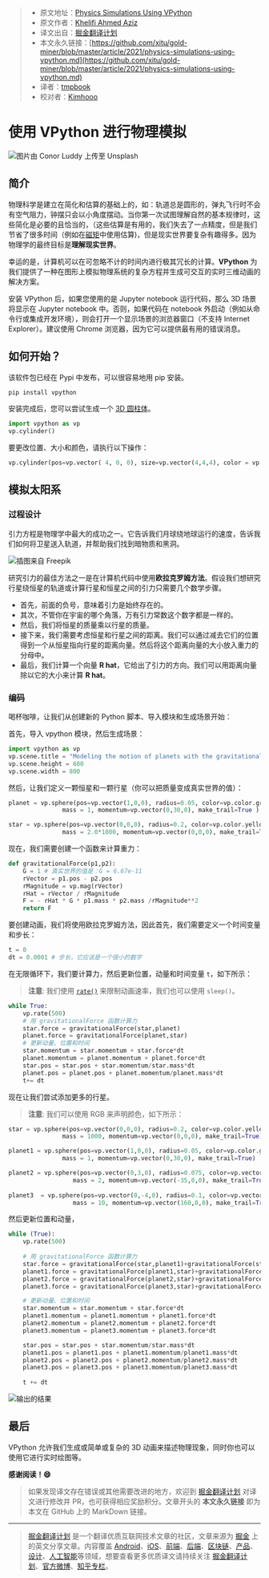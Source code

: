 > * 原文地址：[Physics Simulations Using VPython](https://levelup.gitconnected.com/physics-simulations-using-vpython-a3d6ee69d121)
> * 原文作者：[Khelifi Ahmed Aziz](https://medium.com/@ahmedazizkhelifi)
> * 译文出自：[掘金翻译计划](https://github.com/xitu/gold-miner)
> * 本文永久链接：[https://github.com/xitu/gold-miner/blob/master/article/2021/physics-simulations-using-vpython.md](https://github.com/xitu/gold-miner/blob/master/article/2021/physics-simulations-using-vpython.md)
> * 译者：[tmpbook](https://github.com/tmpbook)
> * 校对者：[Kimhooo](https://github.com/Kimhooo)

# 使用 VPython 进行物理模拟

![图片由 [Conor Luddy](https://unsplash.com/@opticonor?utm_source=medium&utm_medium=referral) 上传至 [Unsplash](https://unsplash.com?utm_source=medium&utm_medium=referral)](https://cdn-images-1.medium.com/max/10368/0*Fk0d8lVdHBnEvOLa)

## 简介

物理科学是建立在简化和估算的基础上的，如：轨道总是圆形的，弹丸飞行时不会有空气阻力，钟摆只会以小角度摆动。当你第一次试图理解自然的基本规律时，这些简化是必要的且恰当的，（这些估算是有用的，我们失去了一点精度，但是我们节省了很多时间（例如在[磁矩](https://en.wikipedia.org/wiki/Magnetic_dipole_moment)中使用估算)，但是现实世界要复杂有趣得多。因为物理学的最终目标是**理解现实世界**。

幸运的是，计算机可以在可忽略不计的时间内进行极其冗长的计算。**VPython** 为我们提供了一种在图形上模拟物理系统的复杂方程并生成可交互的实时三维动画的解决方案。

安装 VPython 后，如果您使用的是 Jupyter notebook 运行代码，那么 3D 场景将显示在 Jupyter notebook 中。否则，如果代码在 notebook 外启动（例如从命令行或集成开发环境），则会打开一个显示场景的浏览器窗口（不支持 Internet Explorer）。建议使用 Chrome 浏览器，因为它可以提供最有用的错误消息。

## 如何开始？

该软件包已经在 Pypi 中发布，可以很容易地用 pip 安装。

```bash
pip install vpython
```

安装完成后，您可以尝试生成一个 [3D 圆柱体](https://www.glowscript.org/docs/VPythonDocs/cylinder.html)。

```Python
import vpython as vp
vp.cylinder()
```

要更改位置、大小和颜色，请执行以下操作：

```Python
vp.cylinder(pos=vp.vector( 4, 0, 0), size=vp.vector(4,4,4), color = vp.color.red)
```

## 模拟太阳系

### 过程设计

引力方程是物理学中最大的成功之一。它告诉我们月球绕地球运行的速度，告诉我们如何将卫星送入轨道，并帮助我们找到暗物质和黑洞。

![插图来自 [Freepik](http://www.freepik.com)](https://cdn-images-1.medium.com/max/2000/1*1CzQmLm9fgP-5TSCiHL0Mw.png)

研究引力的最佳方法之一是在计算机代码中使用**欧拉克罗姆方法**。假设我们想研究行星绕恒星的轨道或计算行星和恒星之间的引力只需要几个数学步骤。

* 首先，前面的负号，意味着引力是始终存在的。
* 其次，不管你在宇宙的哪个角落，万有引力常数这个数字都是一样的。
* 然后，我们将恒星的质量乘以行星的质量。
* 接下来，我们需要考虑恒星和行星之间的距离。我们可以通过减去它们的位置得到一个从恒星指向行星的距离向量。然后将这个距离向量的大小放入重力的分母中。
* 最后，我们计算一个向量 **R hat**，它给出了引力的方向。我们可以用距离向量除以它的大小来计算 **R hat**。

### 编码

喝杯咖啡，让我们从创建新的 Python 脚本、导入模块和生成场景开始：

首先，导入 vpython 模块，然后生成场景：

```Python
import vpython as vp
vp.scene.title = "Modeling the motion of planets with the gravitational force"
vp.scene.height = 600
vp.scene.width = 800
```

然后，让我们定义一颗恒星和一颗行星（你可以把质量变成真实世界的值）：

```Python
planet = vp.sphere(pos=vp.vector(1,0,0), radius=0.05, color=vp.color.green,
               mass = 1, momentum=vp.vector(0,30,0), make_trail=True )

star = vp.sphere(pos=vp.vector(0,0,0), radius=0.2, color=vp.color.yellow,
               mass = 2.0*1000, momentum=vp.vector(0,0,0), make_trail=True)
```

现在，我们需要创建一个函数来计算重力：

```Python
def gravitationalForce(p1,p2):
	G = 1 # 真实世界的值是：G = 6.67e-11
	rVector = p1.pos - p2.pos
	rMagnitude = vp.mag(rVector)
	rHat = rVector / rMagnitude
	F = - rHat * G * p1.mass * p2.mass /rMagnitude**2
	return F
```

要创建动画，我们将使用欧拉克罗姆方法，因此首先，我们需要定义一个时间变量和步长：

```Python
t = 0
dt = 0.0001 # 步长，它应该是一个很小的数字
```

在无限循环下，我们要计算力，然后更新位置，动量和时间变量 `t`，如下所示：

> **注意**: 我们使用 [`rate()`](https://python.developpez.com/cours/vpython/webdoc/visual/rate.php) 来限制动画速率，我们也可以使用 `sleep()`。

```Python
while True:
	vp.rate(500)
	# 用 gravitationalForce 函数计算力
	star.force = gravitationalForce(star,planet)
	planet.force = gravitationalForce(planet,star)
	# 更新动量、位置和时间
	star.momentum = star.momentum + star.force*dt
	planet.momentum = planet.momentum + planet.force*dt
	star.pos = star.pos + star.momentum/star.mass*dt
	planet.pos = planet.pos + planet.momentum/planet.mass*dt
	t+= dt
```

现在让我们尝试添加更多的行星。

> **注意**: 我们可以使用 RGB 来声明颜色，如下所示：

```Python
star = vp.sphere(pos=vp.vector(0,0,0), radius=0.2, color=vp.color.yellow,
               mass = 1000, momentum=vp.vector(0,0,0), make_trail=True)

planet1 = vp.sphere(pos=vp.vector(1,0,0), radius=0.05, color=vp.color.green,
               mass = 1, momentum=vp.vector(0,30,0), make_trail=True)

planet2 = vp.sphere(pos=vp.vector(0,3,0), radius=0.075, color=vp.vector(0.0,0.82,0.33),#RGB color
                  mass = 2, momentum=vp.vector(-35,0,0), make_trail=True)
                  
planet3  = vp.sphere(pos=vp.vector(0,-4,0), radius=0.1, color=vp.vector(0.58,0.153,0.68),
                  mass = 10, momentum=vp.vector(160,0,0), make_trail=True)
```

然后更新位置和动量，

```Python
while (True):
    vp.rate(500)
    
    # 用 gravitationalForce 函数计算力
    star.force = gravitationalForce(star,planet1)+gravitationalForce(star,planet2)+gravitationalForce(star,planet3)
    planet1.force = gravitationalForce(planet1,star)+gravitationalForce(planet1,planet2)+gravitationalForce(planet1,planet3)
    planet2.force = gravitationalForce(planet2,star)+gravitationalForce(planet2,planet1)+gravitationalForce(planet2,planet3)
    planet3.force = gravitationalForce(planet3,star)+gravitationalForce(planet3,planet1)+gravitationalForce(planet3,planet2)

    # 更新动量、位置和时间
    star.momentum = star.momentum + star.force*dt
    planet1.momentum = planet1.momentum + planet1.force*dt
    planet2.momentum = planet2.momentum + planet2.force*dt
    planet3.momentum = planet3.momentum + planet3.force*dt

    star.pos = star.pos + star.momentum/star.mass*dt
    planet1.pos = planet1.pos + planet1.momentum/planet1.mass*dt
    planet2.pos = planet2.pos + planet2.momentum/planet2.mass*dt
    planet3.pos = planet3.pos + planet3.momentum/planet3.mass*dt
    
    t += dt
```

![输出的结果](https://cdn-images-1.medium.com/max/2000/1*IumWizGbiMgBzSrbBfeKQA.png)

## 最后

VPython 允许我们生成或简单或复杂的 3D 动画来描述物理现象，同时你也可以使用它进行实时绘图等。

**感谢阅读！😄**

> 如果发现译文存在错误或其他需要改进的地方，欢迎到 [掘金翻译计划](https://github.com/xitu/gold-miner) 对译文进行修改并 PR，也可获得相应奖励积分。文章开头的 **本文永久链接** 即为本文在 GitHub 上的 MarkDown 链接。

---

> [掘金翻译计划](https://github.com/xitu/gold-miner) 是一个翻译优质互联网技术文章的社区，文章来源为 [掘金](https://juejin.im) 上的英文分享文章。内容覆盖 [Android](https://github.com/xitu/gold-miner#android)、[iOS](https://github.com/xitu/gold-miner#ios)、[前端](https://github.com/xitu/gold-miner#前端)、[后端](https://github.com/xitu/gold-miner#后端)、[区块链](https://github.com/xitu/gold-miner#区块链)、[产品](https://github.com/xitu/gold-miner#产品)、[设计](https://github.com/xitu/gold-miner#设计)、[人工智能](https://github.com/xitu/gold-miner#人工智能)等领域，想要查看更多优质译文请持续关注 [掘金翻译计划](https://github.com/xitu/gold-miner)、[官方微博](http://weibo.com/juejinfanyi)、[知乎专栏](https://zhuanlan.zhihu.com/juejinfanyi)。
